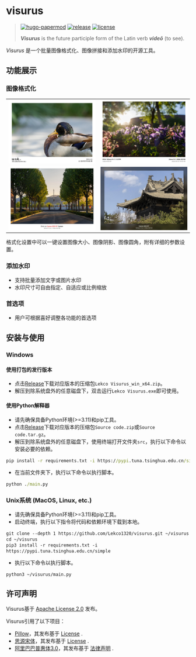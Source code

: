 # visurus

> [![hugo-papermod](https://img.shields.io/badge/visurus-@Lekco-red)](https://github.com/Lekco1320/visurus)
> [![release](https://img.shields.io/github/v/release/Lekco1320/visurus)](https://github.com/Lekco1320/visurus/releases)
> [![license](https://img.shields.io/github/license/Lekco1320/visurus)](https://github.com/Lekco1320/visurus/blob/master/LICENSE)
>
> ***Visurus*** is the future participle form of the Latin verb ***videō*** (to see).

*Visurus* 是一个批量图像格式化、图像拼接和添加水印的开源工具。

## 功能展示
### 图像格式化
|||
|-|-|
|![](samples/species_label.jpg)|![](samples/photo_params_s.jpg)|
|![](samples/photo_params_c.jpg)|![](samples/photo_params_b.jpg)|

格式化设置中可以一键设置图像大小、图像阴影、图像圆角，附有详细的参数设置。

### 添加水印
* 支持批量添加文字或图片水印
* 水印尺寸可自由指定、自适应或比例缩放

### 首选项
* 用户可根据喜好调整各功能的首选项

## 安装与使用
### Windows
#### 使用打包的发行版本
* 点击[Release](https://github.com/Lekco1320/visurus/releases)下载对应版本的压缩包`Lekco Visurus_win_x64.zip`。
* 解压到除系统盘外的任意磁盘下，双击运行`Lekco Visurus.exe`即可使用。

#### 使用Python解释器
* 请先确保具备Python环境(>=3.11)和pip工具。
* 点击[Release](https://github.com/Lekco1320/visurus/releases)下载对应版本的压缩包`Source code.zip`或`Source code.tar.gz`。
* 解压到除系统盘外的任意磁盘下，使用终端打开文件夹`src`，执行以下命令以安装必要的依赖。
``` bat
pip install -r requirements.txt -i https://pypi.tuna.tsinghua.edu.cn/simple
```
* 在当前文件夹下，执行以下命令以执行脚本。
``` bat
python ./main.py
```

### Unix系统 (MacOS, Linux, etc.)
* 请先确保具备Python环境(>=3.11)和pip工具。
* 启动终端，执行以下指令将代码和依赖环境下载到本地。
``` shell
git clone --depth 1 https://github.com/Lekco1320/visurus.git ~/visurus
cd ~/visurus
pip3 install -r requirements.txt -i https://pypi.tuna.tsinghua.edu.cn/simple
```
* 执行以下命令以执行脚本。
``` shell
python3 ~/visurus/main.py
```

## 许可声明
Visurus基于 [Apache License 2.0](LICENSE) 发布。

Visurus引用了以下项目：
* [Pillow](https://python-pillow.org/)，其发布基于 [License](https://github.com/python-pillow/Pillow/blob/main/LICENSE) .
* [思源宋体](https://source.typekit.com/source-han-serif/)，其发布基于 [License](https://github.com/adobe-fonts/source-han-serif/blob/release/LICENSE.txt) .
* [阿里巴巴普惠体3.0](https://www.alibabafonts.com/#/font)，其发布基于 [法律声明](https://www.yuque.com/yiguang-wkqc2/puhuiti/nus9wiinq4aeiegy) .
